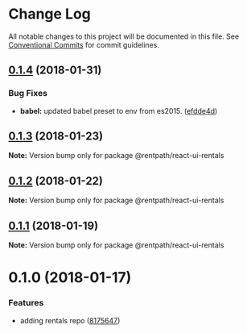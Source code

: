 # Change Log

All notable changes to this project will be documented in this file.
See [Conventional Commits](https://conventionalcommits.org) for commit guidelines.

<a name="0.1.4"></a>
## [0.1.4](https://github.com/rentpath/react-ui/compare/@rentpath/react-ui-rentals@0.1.3...@rentpath/react-ui-rentals@0.1.4) (2018-01-31)


### Bug Fixes

* **babel:** updated babel preset to env from es2015. ([efdde4d](https://github.com/rentpath/react-ui/commit/efdde4d))




<a name="0.1.3"></a>
## [0.1.3](https://github.com/rentpath/react-ui/compare/@rentpath/react-ui-rentals@0.1.2...@rentpath/react-ui-rentals@0.1.3) (2018-01-23)




**Note:** Version bump only for package @rentpath/react-ui-rentals

<a name="0.1.2"></a>
## [0.1.2](https://github.com/rentpath/react-ui/compare/@rentpath/react-ui-rentals@0.1.1...@rentpath/react-ui-rentals@0.1.2) (2018-01-22)




**Note:** Version bump only for package @rentpath/react-ui-rentals

<a name="0.1.1"></a>
## [0.1.1](https://github.com/rentpath/react-ui/compare/@rentpath/react-ui-rentals@0.1.0...@rentpath/react-ui-rentals@0.1.1) (2018-01-19)




**Note:** Version bump only for package @rentpath/react-ui-rentals

<a name="0.1.0"></a>
# 0.1.0 (2018-01-17)


### Features

* adding rentals repo ([8175647](https://github.com/rentpath/react-ui/commit/8175647))
